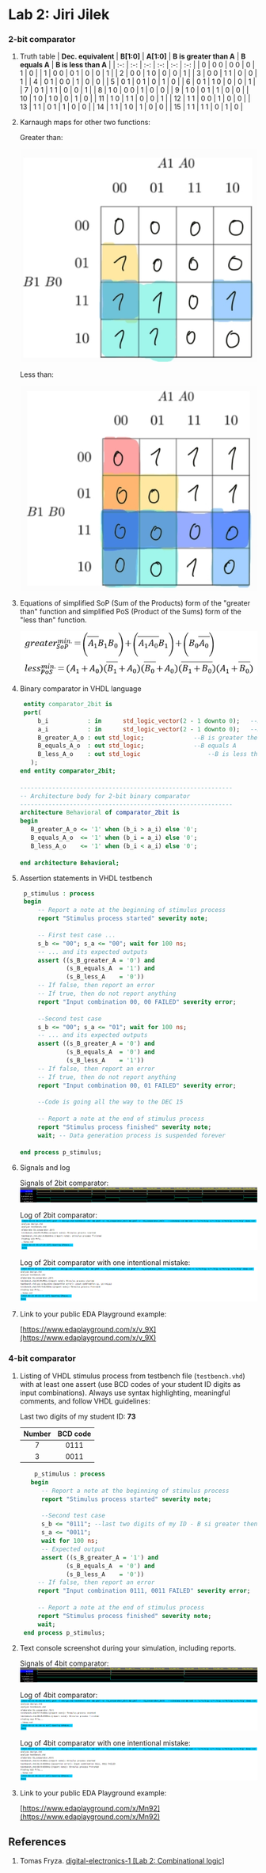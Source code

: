 # Lab 2: Jiri Jilek

### 2-bit comparator

1. Truth table
   | **Dec. equivalent** | **B[1:0]** | **A[1:0]** | **B is greater than A** | **B equals A** | **B is less than A** |
   | :-: | :-: | :-: | :-: | :-: | :-: |
   |  0 | 0 0 | 0 0 | 0 | 1 | 0 |
   |  1 | 0 0 | 0 1 | 0 | 0 | 1 |
   |  2 | 0 0 | 1 0 | 0 | 0 | 1 |
   |  3 | 0 0 | 1 1 | 0 | 0 | 1 |
   |  4 | 0 1 | 0 0 | 1 | 0 | 0 |
   |  5 | 0 1 | 0 1 | 0 | 1 | 0 |
   |  6 | 0 1 | 1 0 | 0 | 0 | 1 |
   |  7 | 0 1 | 1 1 | 0 | 0 | 1 |
   |  8 | 1 0 | 0 0 | 1 | 0 | 0 |
   |  9 | 1 0 | 0 1 | 1 | 0 | 0 |
   | 10 | 1 0 | 1 0 | 0 | 1 | 0 |
   | 11 | 1 0 | 1 1 | 0 | 0 | 1 |
   | 12 | 1 1 | 0 0 | 1 | 0 | 0 |
   | 13 | 1 1 | 0 1 | 1 | 0 | 0 |
   | 14 | 1 1 | 1 0 | 1 | 0 | 0 |
   | 15 | 1 1 | 1 1 | 0 | 1 | 0 |

2. Karnaugh maps for other two functions:

   Greater than:

   ![K-maps](images/kmap_greater.jpg)

   Less than:

   ![K-maps](images/kmap_less.jpg)

3. Equations of simplified SoP (Sum of the Products) form of the "greater than" function and simplified PoS (Product of the Sums) form of the "less than" function.

   ![Logic functions](images/equations.png)

4. Binary comparator in VHDL language

   ```vhdl
    entity comparator_2bit is
    port(
        b_i           : in  	std_logic_vector(2 - 1 downto 0);	--DATA B
        a_i           : in		std_logic_vector(2 - 1 downto 0);	--DATA A
        B_greater_A_o : out	std_logic;				--B is greater then A
        B_equals_A_o  : out	std_logic;				--B equals A
        B_less_A_o    : out std_logic  					--B is less than A
      );
   end entity comparator_2bit;

   ------------------------------------------------------------
   -- Architecture body for 2-bit binary comparator
   ------------------------------------------------------------
   architecture Behavioral of comparator_2bit is
   begin
      B_greater_A_o <= '1' when (b_i > a_i) else '0';
      B_equals_A_o  <= '1' when (b_i = a_i) else '0';
      B_less_A_o    <= '1' when (b_i < a_i) else '0';

   end architecture Behavioral;
   ```

5. Assertion statements in VHDL testbench

   ```vhdl
    p_stimulus : process
    begin
        -- Report a note at the beginning of stimulus process
        report "Stimulus process started" severity note;

        -- First test case ...
        s_b <= "00"; s_a <= "00"; wait for 100 ns;
        -- ... and its expected outputs
        assert ((s_B_greater_A = '0') and
                (s_B_equals_A  = '1') and
                (s_B_less_A    = '0'))
        -- If false, then report an error
        -- If true, then do not report anything
        report "Input combination 00, 00 FAILED" severity error;

		--Second test case
		s_b <= "00"; s_a <= "01"; wait for 100 ns;
        -- ... and its expected outputs
        assert ((s_B_greater_A = '0') and
                (s_B_equals_A  = '0') and
                (s_B_less_A    = '1'))
        -- If false, then report an error
        -- If true, then do not report anything
        report "Input combination 00, 01 FAILED" severity error;

        --Code is going all the way to the DEC 15

        -- Report a note at the end of stimulus process
        report "Stimulus process finished" severity note;
        wait; -- Data generation process is suspended forever

   end process p_stimulus;
   ```

6. Signals and log

   Signals of 2bit comparator:
   ![2bit comparator signals](images/2bit_comparator_signal.png)

   Log of 2bit comparator:
   ![2bit comparator log](images/2bit_comparator_log.png)

   Log of 2bit comparator with one intentional mistake:
   ![2bit comparator error log](images/2bit_comparator_err_log.png)

6. Link to your public EDA Playground example:

   [https://www.edaplayground.com/x/v_9X](https://www.edaplayground.com/x/v_9X)

### 4-bit comparator

1. Listing of VHDL stimulus process from testbench file (`testbench.vhd`) with at least one assert (use BCD codes of your student ID digits as input combinations). Always use syntax highlighting, meaningful comments, and follow VHDL guidelines:

   Last two digits of my student ID: **73**
   
   | **Number** | **BCD code** |
   | :-: | :-: |
   |  7 | 0111 |
   |  3 | 0011 |

   ```vhdl
       p_stimulus : process
      begin
         -- Report a note at the beginning of stimulus process
         report "Stimulus process started" severity note;

         --Second test case
	     s_b <= "0111"; --last two digits of my ID - B si greater then A
         s_a <= "0011";
         wait for 100 ns;
         -- Expected output
         assert ((s_B_greater_A = '1') and
                (s_B_equals_A  = '0') and
                (s_B_less_A    = '0'))
        -- If false, then report an error
        report "Input combination 0111, 0011 FAILED" severity error;

        -- Report a note at the end of stimulus process
        report "Stimulus process finished" severity note;
        wait;
    end process p_stimulus;
   ```

2. Text console screenshot during your simulation, including reports.

   Signals of 4bit comparator:
   ![4bit comparator signals](images/4bit_comparator_signal.png)

   Log of 4bit comparator:
   ![4bit comparator log](images/4bit_comparator_log.png)

   Log of 4bit comparator with one intentional mistake:
   ![4bit comparator error log](images/4bit_comparator_err_log.png)

3. Link to your public EDA Playground example:

   [https://www.edaplayground.com/x/Mn92](https://www.edaplayground.com/x/Mn92)
   
## References

1. Tomas Fryza. [digital-electronics-1 [Lab 2: Combinational logic]](https://github.com/tomas-fryza/digital-electronics-1/tree/master/labs/02-logic#readme)
